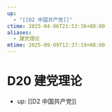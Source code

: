 ```yaml
---
up:
  - "[[D2 中国共产党]]"
ctime: 2025-04-06T21:53:36+08:00
aliases:
  - 建党理论
mtime: 2025-09-09T12:37:19+08:00
---
```


# D20 建党理论

- up: [[D2 中国共产党]]
